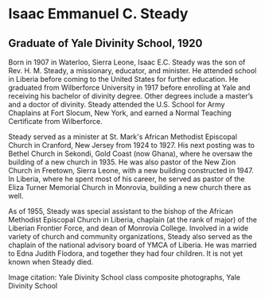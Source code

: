 # Isaac Emmanuel C. Steady
## Graduate of Yale Divinity School, 1920
Born in 1907 in Waterloo, Sierra Leone, Isaac E.C. Steady was the son of Rev. H. M. Steady, a missionary, educator, and minister. He attended school in Liberia before coming to the United States for further education. He graduated from Wilberforce University in 1917 before enrolling at Yale and receiving his bachelor of divinity degree. Other degrees include a master’s and a doctor of divinity. Steady attended the U.S. School for Army Chaplains at Fort Slocum, New York, and earned a Normal Teaching Certificate from Wilberforce. 

Steady served as a minister at St. Mark's African Methodist Episcopal Church in Cranford, New Jersey from 1924 to 1927. His next posting was to Bethel Church in Sekondi, Gold Coast (now Ghana), where he oversaw the building of a new church in 1935. He was also pastor of the New Zion Church in Freetown, Sierra Leone, with a new building constructed in 1947. In Liberia, where he spent most of his career, he served as pastor of the Eliza Turner Memorial Church in Monrovia, building a new church there as well. 

As of 1955, Steady was special assistant to the bishop of the African Methodist Episcopal Church in Liberia, chaplain (at the rank of major) of the Liberian Frontier Force, and dean of Monrovia College. Involved in a wide variety of church and community organizations, Steady also served as the chaplain of the national advisory board of YMCA of Liberia. He was married to Edna Judith Flodora, and together they had four children. It is not yet known when Steady died.

Image citation: Yale Divinity School class composite photographs, Yale Divinity School
